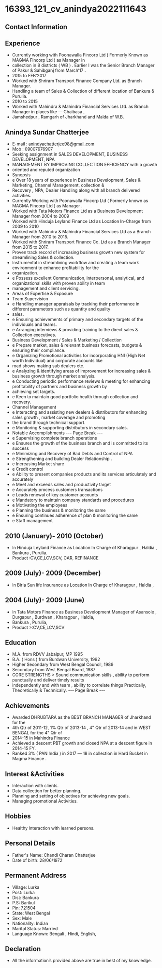 # 16393_121_cv_anindya2022111643

## Contact Information



## Experience

* Currently working with Poonawalla Fincorp Ltd ( Formerly Known as MAGMA Fincorp Ltd ) as Manager in
* collection in 8 districts ( WB ) . Earlier I was the Senior Branch Manager of Pakur & Sahibganj from March’17 .
* 2015 to FEB’2017
* Worked with Shriram Transport Finance Company Ltd. as Branch Manager.
* Handling a team of Sales & Collection of different location of Bankura & Purulia.
* 2010 to 2015
* Worked with Mahindra & Mahindra Financial Services Ltd. as Branch Manager in places like — Chaibasa ,
* Jamshedpur , Ramgarh of Jharkhand and Malda of W.B.


## Anindya Sundar Chatterjee

* E-mail : anindyachatterjee98@gmail.com
* Mob : 09007976907
* Seeking assignment in SALES DEVELOPMENT, BUSINESS DEVELOPMENT, NPA
* MANAGEMENT BY IMPROVING COLLECTION EFFICIENCY with a growth
* oriented and reputed organization
* Synopsis
* e Over 18 years of experience in Business Development, Sales & Marketing, Channel Management, collection &
* Recovery , NPA, Dealer Handling along with all branch delivered activities.
* Currently Working with Poonawalla Fincorp Ltd ( Formerly known as MAGMA Fincorp Ltd ) as Manager .
* Worked with Tata Motors Finance Ltd as a Business Development Manager from 2004 to 2009
* Worked with Hinduja Leyland Finance Ltd as Location In-Charge from 2009 to 2010
* Worked with Mahindra & Mahindra Financial Services Ltd as a Branch Manager from 2010 to 2015.
* Worked with Shriram Transport Finance Co. Ltd as a Branch Manager from 2015 to 2017.
* Proven track record of increasing business growth new system for streamlining Sales & collection.
* Instrumental in streamlining workflow and creating a team work environment to enhance profitability for the
* organization.
* e Possess excellent Communication, interpersonal, analytical, and organizational skills with proven ability in team
* management and client servicing.
* Areas of Expertise & Exposure
* Team Supervision
* e Handling manager appraisals by tracking their performance in different parameters such as quantity and quality
* sales.
* e Ensuring achievements of primary and secondary targets of the individuals and teams.
* e Arranging interviews & providing training to the direct sales & Collection executives.
* Business Development / Sales & Marketing / Collection
* e Prepare market, sales & relevant business forecasts, budgets & ensuring their compliance.
* e Organizing Promotional activities for incorporating HNI (High Net worth Individual) and corporate accounts like
* road shows making sub dealers etc.
* e Analyzing & identifying areas of improvement for increasing sales & business growth through market analysis.
* e Conducting periodic performance reviews & meeting for enhancing profitability of partners and business growth by
* achieving set targets.
* e Keen to maintain good portfolio health through collection and recovery.
* Channel Management
* e Interacting and assisting new dealers & distributors for enhancing sales growth , market coverage and promoting
* the brand through technical support.
* e Monitoring & supporting distributors in secondary sales.
* Notable Accomplishments
--- Page Break ---
* e Supervising complete branch operations
* e Ensures the growth of the business branch and is committed to its success
* e Minimizing and Recovery of Bad Debts and Control of NPA
* e Strengthening and building Dealer Relationship .
* e Increasing Market share
* e Credit control
* e Ability to present companies products and its services articulately and accurately
* e Meet and exceeds sales and productivity target
* e Accurately process customers transactions
* e Leads renewal of key customer accounts
* e Mandatory to maintain company standards and procedures
* e Motivating the employees
* e Planning the business & monitoring the same
* e Ensuring continues adherence of plan & monitoring the same
* e Staff management


## 2010 (January)- 2010 (October)

* In Hinduja Leyland Finance as Location In Charge of Kharagpur , Haldia , Bankura , Purulia.
* Product :CV,CE,LCV,SCV, CAR, REFINANCE


## 2009 (July)- 2009 (December)

* In Birla Sun life Insurance as Location In Charge of Kharagpur , Haldia ,


## 2004 (July)- 2009 (June)

* In Tata Motors Finance as Business Development Manager of Asansole , Durgapur , Burdwan , Kharagpur , Haldia,
* Bankura , Purulia,
* Product >:CV,CE,LCV,SCV


## Education

* M.A. from RDVV Jabalpur, MP 1995
* B.A. ( Hons ) from Burdwan University, 1992
* Higher Secondary from West Bengal Council, 1989
* Secondary from West Bengal Board, 1987
* CORE STRENGTHS > Sound communication skills , ability to perform punctually and deliver timely results
* independently and with team , ability to correlate things Practically, Theoretically & Technically.
--- Page Break ---


## Achievements

* Awarded DHRUBTARA as the BEST BRANCH MANAGER of Jharkhand for the
* 4th Qtr of 2011-12, 1% Qtr of 2013-14 , 4" Qtr of 2013-14 and in WEST BENGAL for the 4" Qtr of
* 2014-15 in Mahindra Finance
* Achieved a descent PBT growth and closed NPA at a descent figure in 2014-15 FY.
* Ranked 3% ( PAN India ) in 2017 — 18 in collection in Hard Bucket in Magma Finance .


## Interest &Activities

* Interaction with clients.
* Data collection for better planning.
* Planning and setting of objectives for achieving new goals.
* Managing promotional Activities.


## Hobbies

* Healthy Interaction with learned persons.


## Personal Details

* Father's Name: Chandi Charan Chatterjee
* Date of birth: 28/06/1972


## Permanent Address

* Village: Lurka
* Post: Lurka
* Dist: Bankura
* P.S: Barikul
* Pin: 721504
* State: West Bengal
* Sex: Male
* Nationality: Indian
* Marital Status: Married
* Language Known: Bengali , Hindi, English,


## Declaration

* All the information’s provided above are true in best of my knowledge.

